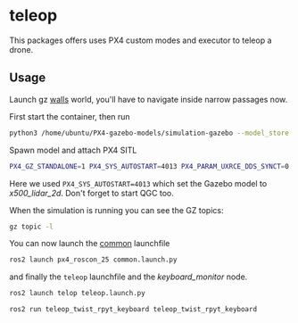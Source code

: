 # teleop

This packages offers uses PX4 custom modes and executor to teleop a drone.

## Usage

Launch gz [walls](https://github.com/PX4/PX4-gazebo-models/blob/e05f4312d3f28aa621157610584a4870406cb6d3/worlds/walls.sdf) world, you'll have to navigate inside narrow passages now.

First start the container, then run

```sh
python3 /home/ubuntu/PX4-gazebo-models/simulation-gazebo --model_store /home/ubuntu/PX4-gazebo-models/ --world walls
```

Spawn model and attach PX4 SITL

```sh
PX4_GZ_STANDALONE=1 PX4_SYS_AUTOSTART=4013 PX4_PARAM_UXRCE_DDS_SYNCT=0 /home/ubuntu/px4_sitl/bin/px4 -w /home/ubuntu/px4_sitl/romfs
```

Here we used `PX4_SYS_AUTOSTART=4013` which set the Gazebo model to _x500_lidar_2d_.
Don't forget to start QGC too.

When the simulation is running you can see the GZ topics:

```sh
gz topic -l
```

You can now launch the [common](../px4_roscon_25/README.md) launchfile

```sh
ros2 launch px4_roscon_25 common.launch.py
```

and finally the `teleop` launchfile and the _keyboard_monitor_ node.

```sh
ros2 launch telop teleop.launch.py
```

```sh
ros2 run teleop_twist_rpyt_keyboard teleop_twist_rpyt_keyboard
```
